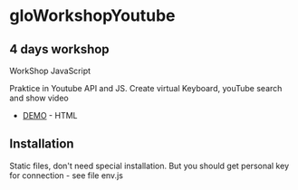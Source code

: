 # gloWorkshopYoutube
## 4 days workshop

WorkShop JavaScript

Praktice in Youtube API and JS.
Create virtual Keyboard, youTube search and show video
- [DEMO](https://sapr0nov.github.io/test_gloWorkshopYoutube/) - HTML

## Installation

Static files, don't need special installation.
But you should get personal key for connection - see file env.js
